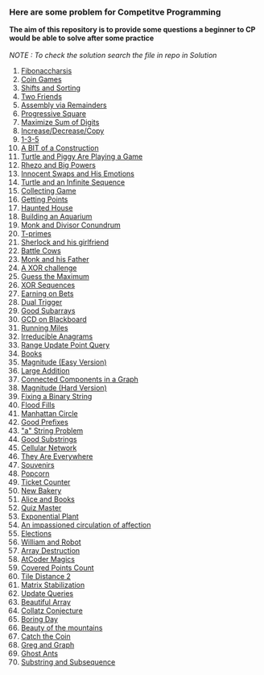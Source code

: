 <h3>Here are some problem for Competitve Programming</h3>
<b>The aim of this repository is to provide some questions a beginner to CP would be able to solve after some practice</b>
<br><br>
<i>NOTE : To check the solution search the file in repo in Solution</i> 

<ol> 
  <li><a href="https://codeforces.com/problemset/problem/1853/B">Fibonaccharsis</li>
  <li><a href="https://codeforces.com/problemset/problem/1972/B">Coin Games</li> 
  <li><a href="https://codeforces.com/problemset/problem/1969/B">Shifts and Sorting</li>
  <li><a href="https://codeforces.com/problemset/problem/1969/A">Two Friends</li>
  <li><a href="https://codeforces.com/problemset/problem/1968/C">Assembly via Remainders</li>
  <li><a href="https://codeforces.com/problemset/problem/1955/B">Progressive Square</li>
  <li><a href="https://codeforces.com/contest/770/problem/B">Maximize Sum of Digits</li>
  <li><a href="https://codeforces.com/contest/1976/problem/B">Increase/Decrease/Copy</li>
  <li><a href="https://codeforces.com/problemset/problem/1958/A">1-3-5</li>
  <li><a href="https://codeforces.com/problemset/problem/1957/B"> A BIT of a Construction</li> 
  <li><a href="https://codeforces.com/contest/1981/problem/A">Turtle and Piggy Are Playing a Game</li>  
  <li><a href="https://www.hackerearth.com/practice/math/number-theory/basic-number-theory-1/practice-problems/algorithm/rhezo-and-big-powers-1/">Rhezo and Big Powers</li>
  <li><a href="https://www.hackerearth.com/practice/math/combinatorics/basics-of-combinatorics/practice-problems/algorithm/innocent-swaps-and-his-emotions-1/">Innocent Swaps and His Emotions</li> 
    <li><a href="https://codeforces.com/problemset/problem/1981/B">Turtle and an Infinite Sequence</li> 
    <li><a href="https://codeforces.com/problemset/problem/1904/B">Collecting Game</li>
    <li><a href="https://codeforces.com/problemset/problem/1902/B">Getting Points</li>
    <li><a href="https://codeforces.com/problemset/problem/1884/B">Haunted House</li>
    <li><a href="https://codeforces.com/problemset/problem/1873/E">Building an Aquarium</li>
    <li><a href="https://www.hackerearth.com/problem/algorithm/monk-and-divisor-conundrum-56e0eb99/">Monk and Divisor Conundrum</li>
    <li><a href="https://codeforces.com/problemset/problem/230/B">T-primes</li>
    <li><a href="https://codeforces.com/contest/776/problem/B">Sherlock and his girlfriend</li>
    <li><a href="https://codeforces.com/problemset/problem/1951/B">Battle Cows </li>
    <li><a href="https://www.hackerearth.com/problem/algorithm/monk-and-his-father-93b639f4/">Monk and his Father</li>
    <li><a href="https://www.hackerearth.com/practice/basic-programming/bit-manipulation/basics-of-bit-manipulation/practice-problems/algorithm/xor-challenge-2420f189/">A XOR challenge</li>
    <li><a href="https://codeforces.com/contest/1979/problem/A">Guess the Maximum</li>
    <li><a href="https://codeforces.com/contest/1979/problem/B">XOR Sequences</li>
    <li><a href="https://codeforces.com/contest/1979/problem/C">Earning on Bets</li>
    <li><a href="https://codeforces.com/contest/1951/problem/A">Dual Trigger</li>
    <li><a href="https://codeforces.com/contest/1398/problem/C">Good Subarrays</li>
    <li><a href="https://atcoder.jp/contests/abc125/tasks/abc125_c">GCD on Blackboard</li>
    <li><a href="https://codeforces.com/contest/1826/problem/D">Running Miles</li>
    <li><a href="https://codeforces.com/contest/1291/problem/D">Irreducible Anagrams</li>
    <li><a href="https://codeforces.com/problemset/problem/1791/F">Range Update Point Query</li>
    <li><a href="https://codeforces.com/contest/279/problem/B">Books</li>
    <li><a href="https://codeforces.com/contest/1984/problem/C1">Magnitude (Easy Version)</li>
    <li><a href="https://codeforces.com/contest/1984/problem/B">Large Addition</li>
    <li><a href="https://www.hackerearth.com/problem/algorithm/connected-components-in-a-graph/">Connected Components in a Graph</li>
    <li><a href="https://codeforces.com/contest/1984/problem/C2">Magnitude (Hard Version)</li>
    <li><a href="https://codeforces.com/contest/1979/problem/D">Fixing a Binary String</li>
    <li><a href="https://leetcode.com/problems/flood-fill/description/">Flood Fills</li>
    <li><a href="https://codeforces.com/contest/1985/problem/D">Manhattan Circle</li>
    <li><a href="https://codeforces.com/contest/1985/problem/C">Good Prefixes</li>
    <li><a href="https://codeforces.com/contest/1984/problem/D">"a" String Problem</li>
    <li><a href="https://codeforces.com/contest/271/problem/D">Good Substrings</li>
   <li><a href="https://codeforces.com/contest/702/problem/C">Cellular Network</li>
   <li><a href="https://codeforces.com/problemset/problem/701/C">They Are Everywhere</li>
   <li><a href="https://atcoder.jp/contests/abc358/tasks/abc358_d">Souvenirs</li>
   <li><a href="https://atcoder.jp/contests/abc358/tasks/abc358_c">Popcorn</li>
   <li><a href="https://atcoder.jp/contests/abc358/tasks/abc358_b">Ticket Counter</li>
   <li><a href="https://codeforces.com/contest/1978/problem/B">New Bakery</li>
   <li><a href="https://codeforces.com/contest/1978/problem/A">Alice and Books</li>
   <li><a href="https://codeforces.com/contest/1777/problem/C">Quiz Master</li>
   <li><a href="https://atcoder.jp/contests/abc354/tasks/abc354_a">Exponential Plant</li>
   <li><a href="https://codeforces.com/problemset/problem/814/C">An impassioned circulation of affection</li>
   <li><a href="https://codeforces.com/contest/1978/problem/D">Elections</li>
   <li><a href="https://codeforces.com/gym/104002/problem/E">William and Robot</li>
   <li><a href="https://codeforces.com/problemset/problem/1474/C">Array Destruction</li>
   <li><a href="https://atcoder.jp/contests/abc354/tasks/abc354_c">AtCoder Magics</li>
   <li><a href="https://codeforces.com/problemset/problem/1000/C">Covered Points Count</li>
   <li><a href="https://atcoder.jp/contests/abc359/tasks/abc359_c">Tile Distance 2</li>
   <li><a href="https://codeforces.com/contest/1986/problem/B">Matrix Stabilization</li>
   <li><a href="https://codeforces.com/contest/1986/problem/C">Update Queries</li>
   <li><a href="https://codeforces.com/contest/1986/problem/E">Beautiful Array</li>
   <li><a href="https://codeforces.com/contest/1982/problem/B">Collatz Conjecture</li>
   <li><a href="https://codeforces.com/contest/1982/problem/C">Boring Day</li>
   <li><a href="https://codeforces.com/contest/1982/problem/D">Beauty of the mountains</li>
   <li><a href="https://codeforces.com/contest/1989/problem/A">Catch the Coin</li>
   <li><a href="https://codeforces.com/problemset/problem/295/B">Greg and Graph</li>
   <li><a href="https://atcoder.jp/contests/abc360/tasks/abc360_d">Ghost Ants</li>
   <li><a href="https://codeforces.com/contest/1989/problem/B">Substring and Subsequence</li>
</ol>
